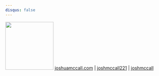 ```yaml
---
disqus: false
---
```


[<img src="../images/avatar.png" width="150">](http://joshuamccall.com/articles/reading_list)
  [joshuamccall.com](joshuamccall.com)
| [<i class="fa fa-github"  aria-hidden="true"></i> joshmccall221](https://github.com/joshmccall221/gitbook)
| [<i class="fa fa-twitter" aria-hidden="true"></i> joshmccall](https://twitter.com/joshmccall)

<br/>
<br/>
<br/>
<br/>
<br/>
<br/>
<br/>
<br/>
<br/>
